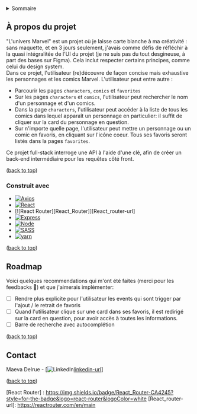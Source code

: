 <a id="readme-top"></a>

<!-- PROJECT SHIELDS -->

<br />

<!-- TABLE OF CONTENTS -->
<details>
  <summary>Sommaire</summary>
  <ol>
    <li>
      <a href="#about-the-project">À propos du projet</a>
      <ul>
        <li><a href="#built-with">Construit avec</a></li>
      </ul>
    </li>
    <li><a href="#roadmap">Roadmap</a></li>
  </ol>
</details>

<!-- ABOUT THE PROJECT -->

## À propos du projet

"L'univers Marvel" est un projet où je laisse carte blanche à ma créativité : sans maquette, et en 3 jours seulement, j'avais comme défis de réfléchir à la quasi intégralitée de l'UI du projet (je ne suis pas du tout desgineuse, à part des bases sur Figma).
Cela inclut respecter certains principes, comme celui du design system.
</br>
Dans ce projet, l'utilisateur (re)découvre de façon concise mais exhaustive les personnages et les comics Marvel.
L'utilisateur peut entre autre :

- Parcourir les pages `characters`, `comics` et `favorites`
- Sur les pages `characters` et `comics`, l'utilisateur peut rechercher le nom d'un personnage et d'un comics.
- Dans la page `characters`, l'utilisateur peut accéder à la liste de tous les comics dans lequel apparaît un personnage en particulier: il suffit de cliquer sur la card du personnage en question.
- Sur n'importe quelle page, l'utilisateur peut mettre un personnage ou un comic en favoris, en cliquant sur l'icône coeur. Tous ses favoris seront listés dans la pages `favorites`.

Ce projet full-stack interroge une API à l'aide d'une clé, afin de créer un back-end intermédiaire pour les requêtes côté front.

<p text-align="right">(<a href="#readme-top">back to top</a>)</p>

### Construit avec

- [![Axios][Axios]][Axios-url]
- [![React][React.js]][React-url]
- [![React Router][React_Router]][React_router-url]
- [![Express][Express]][Express-url]
- [![Node][Node.js]][Node-url]
- [![SASS][SASS]][SASS-url]
- [![yarn][yarn]][yarn-url]

<p text-align="right">(<a href="#readme-top">back to top</a>)</p>

<!-- ROADMAP -->

## Roadmap

Voici quelques recommendations qui m'ont été faites (merci pour les feedbacks 🙏) et que j'aimerais implémenter:

- [ ] Rendre plus explicite pour l'utilisateur les events qui sont trigger par l'ajout / le retrait de favoris
- [ ] Quand l'utilisateur clique sur une card dans ses favoris, il est redirigé sur la card en question, pour avoir accès à toutes les informations.
- [ ] Barre de recherche avec autocomplétion

<p text-align="right">(<a href="#readme-top">back to top</a>)</p>

<!-- CONTACT -->

## Contact

Maeva Delrue - [![LinkedIn][linkedin-shield][linkedin-url]]

<p text-align="right">(<a href="#readme-top">back to top</a>)</p>

<!-- MARKDOWN LINKS & IMAGES -->
<!-- https://www.markdownguide.org/basic-syntax/#reference-style-links -->

[contributors-shield]: https://img.shields.io/github/contributors/github_username/repo_name.svg?style=for-the-badge
[contributors-url]: https://github.com/github_username/repo_name/graphs/contributors
[forks-shield]: https://img.shields.io/github/forks/github_username/repo_name.svg?style=for-the-badge
[forks-url]: https://github.com/github_username/repo_name/network/members
[stars-shield]: https://img.shields.io/github/stars/github_username/repo_name.svg?style=for-the-badge
[stars-url]: https://github.com/github_username/repo_name/stargazers
[issues-shield]: https://img.shields.io/github/issues/github_username/repo_name.svg?style=for-the-badge
[issues-url]: https://github.com/github_username/repo_name/issues
[license-shield]: https://img.shields.io/github/license/github_username/repo_name.svg?style=for-the-badge
[license-url]: https://github.com/github_username/repo_name/blob/master/LICENSE.txt
[linkedin-shield]: https://img.shields.io/badge/-LinkedIn-black.svg?style=for-the-badge&logo=linkedin&colorB=555
[linkedin-url]: linkedin.com/in/maeva-d/
[product-screenshot]: images/screenshot.png

<!-- AXIOS -->

[Axios]: https://img.shields.io/badge/axios-671ddf?&style=for-the-badge&logo=axios&logoColor=white
[Axios-url]: https://axios-http.com/fr/docs/intro

<!-- REACT -->

[React.js]: https://img.shields.io/badge/React-20232A?style=for-the-badge&logo=react&logoColor=61DAFB
[React-url]: https://reactjs.org/

[React Router] : https://img.shields.io/badge/React_Router-CA4245?style=for-the-badge&logo=react-router&logoColor=white
[React_router-url]: https://reactrouter.com/en/main

<!-- EXPRESS -->

[Express]: https://img.shields.io/badge/Express%20js-000000?style=for-the-badge&logo=express&logoColor=white
[Express-url]: https://expressjs.com/fr/

<!-- NODE -->

[Node.js]: https://img.shields.io/badge/Node%20js-339933?style=for-the-badge&logo=nodedotjs&logoColor=white
[node-url]: https://nodejs.org/en

<!-- SCSS -->

[SASS]: https://img.shields.io/badge/Sass-CC6699?style=for-the-badge&logo=sass&logoColor=white
[SASS-url]: https://sass-lang.com/documentation/

<!-- YARN -->

[yarn]: https://img.shields.io/badge/Yarn-2C8EBB?style=for-the-badge&logo=yarn&logoColor=white
[yarn-url]: https://yarnpkg.com/

<!-- [Bootstrap.com]: https://img.shields.io/badge/Bootstrap-563D7C?style=for-the-badge&logo=bootstrap&logoColor=white
[Bootstrap-url]: https://getbootstrap.com
[JQuery.com]: https://img.shields.io/badge/jQuery-0769AD?style=for-the-badge&logo=jquery&logoColor=white
[JQuery-url]: https://jquery.com -->
